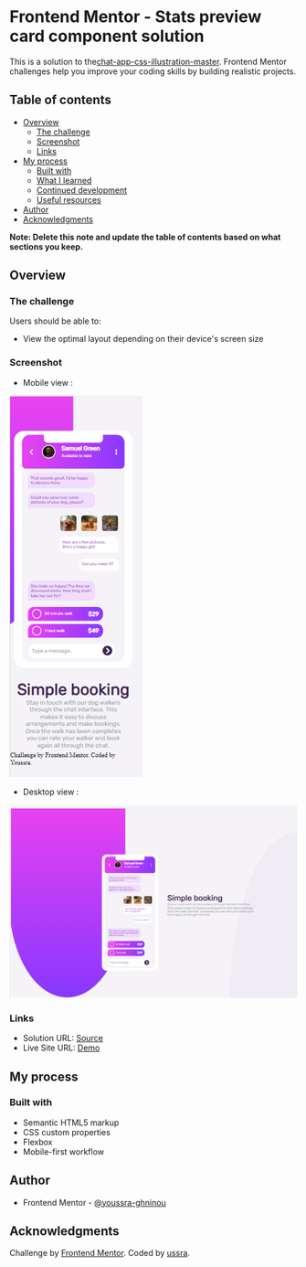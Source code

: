 # Frontend Mentor - Stats preview card component solution

This is a solution to the[chat-app-css-illustration-master](https://www.frontendmentor.io/challenges/chat-app-css-illustration-O5auMkFqY). Frontend Mentor challenges help you improve your coding skills by building realistic projects.

## Table of contents

- [Overview](#overview)
  - [The challenge](#the-challenge)
  - [Screenshot](#screenshot)
  - [Links](#links)
- [My process](#my-process)
  - [Built with](#built-with)
  - [What I learned](#what-i-learned)
  - [Continued development](#continued-development)
  - [Useful resources](#useful-resources)
- [Author](#author)
- [Acknowledgments](#acknowledgments)

**Note: Delete this note and update the table of contents based on what sections you keep.**

## Overview

### The challenge

Users should be able to:

- View the optimal layout depending on their device's screen size

### Screenshot

- Mobile view :

![](./images/mobile.png)

- Desktop view :

![](./images/desktop.png)

### Links

- Solution URL: [Source](https://github.com/youssra-ghninou/social-proof-section-master)
- Live Site URL: [Demo](https://youssra-ghninou.github.io/social-proof-section-master/)

## My process

### Built with

- Semantic HTML5 markup
- CSS custom properties
- Flexbox
- Mobile-first workflow

## Author

- Frontend Mentor - [@youssra-ghninou](https://www.frontendmentor.io/profile/youssra-ghninou)

## Acknowledgments

Challenge by <a href="https://www.frontendmentor.io?ref=challenge" target="_blank">Frontend Mentor</a>.
Coded by <a href="https://github.com/youssra-ghninou">ussra</a>.

